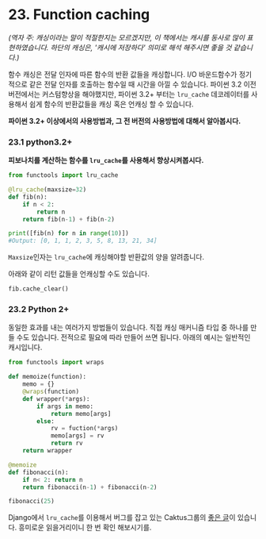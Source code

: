 # 23. Function caching

_\(역자 주: 캐싱이라는 말이 적절한지는 모르겠지만, 이 책에서는 캐시를 동사로 많이 표현하였습니다. 하단의 캐싱은, '캐시에 저장하다' 의미로 해석 해주시면 좋을 것 같습니다.\)_

함수 캐싱은 전달 인자에 따른 함수의 반환 값들을 캐싱합니다. I/O 바운드함수가 정기적으로 같은 전달 인자를 호출하는 함수일 때 시간을 아낄 수 있습니다. 파이썬 3.2 이전 버전에서는 커스텀향상을 해야했지만, 파이썬 3.2+ 부터는 `lru_cache` 데코레이터를 사용해서 쉽게 함수의 반환값들을 캐싱 혹은 언캐싱 할 수 있습니다.

**파이썬 3.2+ 이상에서의 사용방법과, 그 전 버전의 사용방법에 대해서 알아봅시다.**

### **23.1 python3.2+**

**피보나치를 계산하는 함수를 `lru_cache`를 사용해서 향상시켜봅시다.**

```python
from functools import lru_cache

@lru_cache(maxsize=32)
def fib(n):
    if n < 2:
        return n
    return fib(n-1) + fib(n-2)

print([fib(n) for n in range(10)])
#Output: [0, 1, 1, 2, 3, 5, 8, 13, 21, 34]
````

`Maxsize`인자는 `lru_cache`에 캐싱해야할 반환값의 양을 알려줍니다.

아래와 같이 리턴 값들을 언캐싱할 수도 있습니다. 

```python
fib.cache_clear()
```

### **23.2 Python 2+**

동일한 효과를 내는 여러가지 방법들이 있습니다. 직접 캐싱 매커니즘 타입 중 하나를 만들 수도 있습니다. 전적으로 필요에 따라 만들어 쓰면 됩니다. 아래의 예시는 일반적인 캐시입니다.

```python
from functools import wraps

def memoize(function):
    memo = {}
    @wraps(function)
    def wrapper(*args):
        if args in memo:
            return memo[args]
        else:
            rv = fuction(*args)
            memo[args] = rv
            return rv
    return wrapper

@memoize
def fibonacci(n):
    if n< 2: return n
    return fibonacci(n-1) + fibonacci(n-2)

fibonacci(25)
```

Django에서 `lru_cache`를 이용해서 버그를 잡고 있는 Caktus그룹의 [좋은 글](https://www.caktusgroup.com/blog/2015/06/08/testing-client-side-applications-django-post-mortem/)이 있습니다. 흥미로운 읽을거리이니 한 번 확인 해보시기를.

